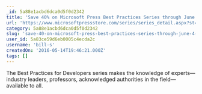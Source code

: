 ```yaml
---
_id: 5a88e1acbd6dca0d5f0d2342
title: 'Save 40% on Microsoft Press Best Practices Series through June 4, 2016: use code BESTDEV'
url: 'https://www.microsoftpressstore.com/series/series_detail.aspx?st=99014&cmpid=ClassicsSale_MSDN&MC=CCPLUS&MC=DevOps&MC=IoT&MC=MSAzure&MC=MachLearn'
category: 5a88e1acbd6dca0d5f0d2342
slug: 'save-40-on-microsoft-press-best-practices-series-through-june-4-2016-use-code-bestdev'
user_id: 5a83ce59d6eb0005c4ecda2c
username: 'bill-s'
createdOn: '2016-05-14T19:46:21.000Z'
tags: []
---
```


The Best Practices for Developers series makes the knowledge of experts—industry leaders, professors, acknowledged authorities in the field—available to all.
